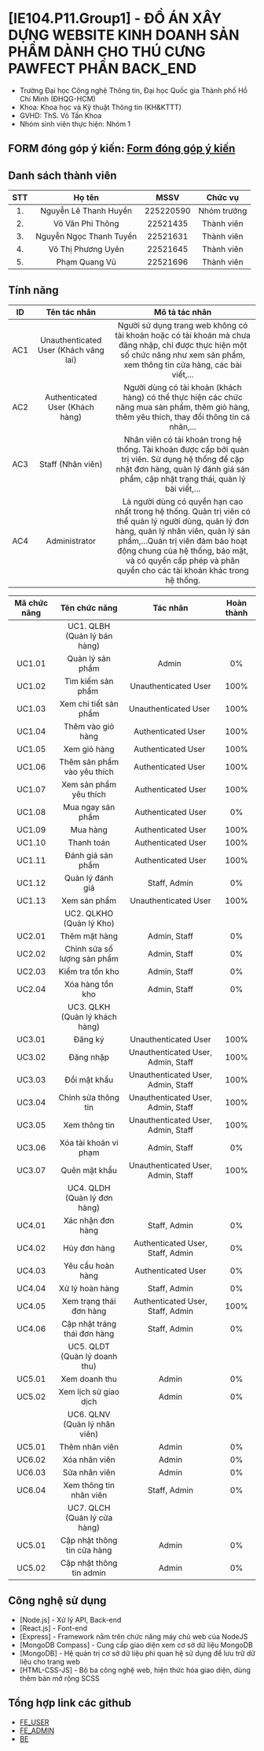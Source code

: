 # [IE104.P11.Group1] - ĐỒ ÁN XÂY DỰNG WEBSITE KINH DOANH SẢN PHẨM DÀNH CHO THÚ CƯNG PAWFECT PHẦN BACK_END

* Trường Đại học Công nghệ Thông tin, Đại học Quốc gia Thành phố Hồ Chí Minh (ĐHQG-HCM)
* Khoa: Khoa học và Kỹ thuật Thông tin (KH&KTTT)
* GVHD: ThS. Võ Tấn Khoa
* Nhóm sinh viên thực hiện: Nhóm 1

## FORM đóng góp ý kiến: [Form đóng góp ý kiến](https://forms.gle/VU4rxi5Z8cxpAJTA8)

## Danh sách thành viên
|STT | Họ tên | MSSV|Chức vụ|
|:---:|:-------------:|:-----:|:-----:|
|1. 	| Nguyễn Lê Thanh Huyền | 225220590| Nhóm trưởng |
|2. 	| Võ Văn Phi Thông		| 22521435 | Thành viên |
|3. 	| Nguyễn Ngọc Thanh Tuyền		|	22521631 | Thành viên |
|4.  | Võ Thị Phương Uyên | 22521645 | Thành viên |
|5. 	| Phạm Quang Vũ | 22521696 | Thành viên |

## Tính năng
|ID	|Tên tác nhân |	Mô tả tác nhân|
|:---:|:-------------:|:-----:|
|AC1	|Unauthenticated User (Khách vãng lai) |	Người sử dụng trang web không có tài khoản hoặc có tài khoản mà chưa đăng nhập, chỉ được thực hiện một số chức năng như xem sản phẩm, xem thông tin cửa hàng, các bài viết,...|
|AC2	|Authenticated User (Khách hàng) |	Người dùng có tài khoản (khách hàng) có thể thực hiện các chức năng mua sản phẩm, thêm giỏ hàng, thêm yêu thích, thay đổi thông tin cá nhân,...|
|AC3 |Staff (Nhân viên) | Nhân viên có tài khoản trong hệ thống. Tài khoản được cấp bởi quản trị viên. Sử dụng hệ thống để cập nhật đơn hàng, quản lý đánh giá sản phẩm, cập nhật trạng thái, quản lý bài viết,...|
|AC4 |Administrator | Là người dùng có quyền hạn cao nhất trong hệ thống. Quản trị viên có thể quản lý người dùng, quản lý đơn hàng, quản lý nhân viên, quản lý sản phẩm,…Quản trị viên đảm bảo hoạt động chung của hệ thống, bảo mật, và có quyền cấp phép và phân quyền cho các tài khoản khác trong hệ thống.|

|Mã chức năng	|	Tên chức năng	|	Tác nhân	| Hoàn thành |
|:---:|:-------------:|:-----:|:-----:|
||	UC1. QLBH	(Quản lý bán hàng)					||
|	UC1.01	|	Quản lý sản phẩm	|	Admin 	| 0%|
|	UC1.02	|	Tìm kiếm sản phẩm 	|	Unauthenticated User	| 100%|
|	UC1.03	|	Xem chi tiết sản phẩm	|	Unauthenticated User 	| 100%|
|	UC1.04	|	Thêm vào giỏ hàng	|	Authenticated User 	| 100%|
|	UC1.05	|	Xem giỏ hàng	|	Authenticated User 	| 100%|
|	UC1.06	|	Thêm sản phẩm vào yêu thích	|	Authenticated User 	| 100%|
|	UC1.07	|	Xem sản phẩm yêu thích	|	Authenticated User	| 100%|
|	UC1.08	|	Mua ngay sản phẩm	|	Authenticated User	| 0%|
|	UC1.09	|	Mua hàng	|	Authenticated User	| 100%|
|	UC1.10	|	Thanh toán	|	Authenticated User	| 100%|
|	UC1.11	|	Đánh giá sản phẩm	|	Authenticated User	| 100%|
|	UC1.12	|	Quản lý đánh giá	|	Staff, Admin	| 0%|
|	UC1.13	|	Xem sản phẩm	|	Unauthenticated User	| 100%|
||	UC2. QLKHO	 (Quản lý Kho)					||
  |	UC2.01	|	Thêm mặt hàng	|	Admin, Staff	| 0%|
|	UC2.02	| Chỉnh sửa số lượng sản phẩm	|	Admin, Staff	| 0%|
|	UC2.03	|	Kiểm tra tồn kho	|	Admin, Staff	| 0%|
|	UC2.04	|	Xóa hàng tồn kho	|	Admin, Staff	| 0%|
||	UC3. QLKH (Quản lý khách hàng)					||
|	UC3.01	|	Đăng ký	|	Unauthenticated User	| 100%|
|	UC3.02	|	Đăng nhập	|	Unauthenticated User, Admin, Staff	| 100%|
|	UC3.03	|	Đổi mật khẩu	|	Unauthenticated User, Admin, Staff	| 100%|
|	UC3.04	|	Chỉnh sửa thông tin	|	Unauthenticated User, Admin, Staff	| 100%|
|	UC3.05	|	Xem thông tin	|	Unauthenticated User, Admin, Staff	| 100%|
|	UC3.06	|	Xóa tài khoản vi phạm	|	Admin, Staff	| 0%|
|	UC3.07	|	Quên mật khẩu	|	Unauthenticated User, Admin, Staff	| 100%|
||	UC4. QLDH (Quản lý đơn hàng)||
|	UC4.01	| Xác nhận đơn hàng	|	Staff, Admin	| 0%|
|	UC4.02	| Hủy đơn hàng	|	Authenticated User, Staff, Admin	| 0%|
|	UC4.03	|	Yêu cầu hoàn hàng	| Authenticated User | 0%|
|	UC4.04	| Xử lý hoàn hàng	|	Staff, Admin	| 0%|
|	UC4.05	|	Xem trạng thái đơn hàng	|	Authenticated User, Staff, Admin	| 100%|
|	UC4.06	|	Cập nhật tráng thái đơn hàng	|	Staff, Admin	| 0%|
||	UC5. QLDT (Quản lý doanh thu)||
|	UC5.01	|	Xem doanh thu	|	Admin	| 0%|
|	UC5.02	|	Xem lịch sử giao dịch |	Admin	| 0%|
||	UC6. QLNV (Quản lý nhân viên)||
|	UC5.01	|	Thêm nhân viên	|	Admin	| 0%|
|	UC6.02	|	Xóa nhân viên |	Admin	| 0%|
|	UC6.03	|	Sửa nhân viên	|	Admin	| 0%|
|	UC6.04	|	Xem thông tin nhân viên |	Staff, Admin	| 0%|
||	UC7. QLCH (Quản lý cửa hàng)||
|	UC5.01	|	Cập nhật thông tin cửa hàng	|	Admin	| 0%|
|	UC5.02	|	Cập nhật thông tin admin |	Admin	| 0%|

## Công nghệ sử dụng
* [Node.js] - Xử lý API, Back-end
* [React.js] - Font-end
* [Express] - Framework nằm trên chức năng máy chủ web của NodeJS
* [MongoDB Compass] - Cung cấp giao diện xem cơ sở dữ liệu MongoDB
* [MongoDB] - Hệ quản trị cơ sở dữ liệu phi quan hệ sử dụng để lưu trữ dữ liệu cho trang web
* [HTML-CSS-JS] - Bộ ba công nghệ web, hiện thức hóa giao diện, dùng thêm bản mở rộng SCSS

  
## Tổng hợp link các github
* [FE_USER](https://github.com/ptvmarch26/setup_react)
* [FE_ADMIN](https://github.com/ThanhTuynn/IE104_FE_Admin)
* [BE](https://github.com/FirstOne2308/Backend_ThuCung)

